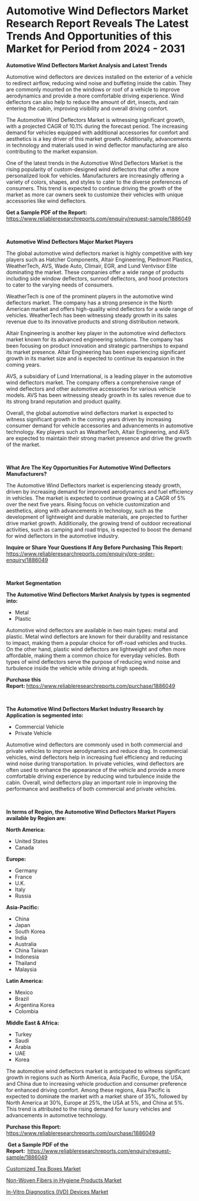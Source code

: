 <p><h1>Automotive Wind Deflectors Market Research Report Reveals The Latest Trends And Opportunities of this Market for Period from 2024 - 2031</h1></p><p><strong>Automotive Wind Deflectors Market Analysis and Latest Trends</strong></p>
<p><p>Automotive wind deflectors are devices installed on the exterior of a vehicle to redirect airflow, reducing wind noise and buffeting inside the cabin. They are commonly mounted on the windows or roof of a vehicle to improve aerodynamics and provide a more comfortable driving experience. Wind deflectors can also help to reduce the amount of dirt, insects, and rain entering the cabin, improving visibility and overall driving comfort.</p><p>The Automotive Wind Deflectors Market is witnessing significant growth, with a projected CAGR of 10.1% during the forecast period. The increasing demand for vehicles equipped with additional accessories for comfort and aesthetics is a key driver of this market growth. Additionally, advancements in technology and materials used in wind deflector manufacturing are also contributing to the market expansion.</p><p>One of the latest trends in the Automotive Wind Deflectors Market is the rising popularity of custom-designed wind deflectors that offer a more personalized look for vehicles. Manufacturers are increasingly offering a variety of colors, shapes, and styles to cater to the diverse preferences of consumers. This trend is expected to continue driving the growth of the market as more car owners seek to customize their vehicles with unique accessories like wind deflectors.</p></p>
<p><strong>Get a Sample PDF of the Report:&nbsp;</strong> <a href="https://www.reliableresearchreports.com/enquiry/request-sample/1886049">https://www.reliableresearchreports.com/enquiry/request-sample/1886049</a></p>
<p>&nbsp;</p>
<p><strong>Automotive Wind Deflectors Major Market Players</strong></p>
<p><p>The global automotive wind deflectors market is highly competitive with key players such as Hatcher Components, Altair Engineering, Piedmont Plastics, WeatherTech, AVS, Wade Auto, Climair, EGR, and Lund Ventvisor Elite dominating the market. These companies offer a wide range of products including side window deflectors, sunroof deflectors, and hood protectors to cater to the varying needs of consumers.</p><p>WeatherTech is one of the prominent players in the automotive wind deflectors market. The company has a strong presence in the North American market and offers high-quality wind deflectors for a wide range of vehicles. WeatherTech has been witnessing steady growth in its sales revenue due to its innovative products and strong distribution network.</p><p>Altair Engineering is another key player in the automotive wind deflectors market known for its advanced engineering solutions. The company has been focusing on product innovation and strategic partnerships to expand its market presence. Altair Engineering has been experiencing significant growth in its market size and is expected to continue its expansion in the coming years.</p><p>AVS, a subsidiary of Lund International, is a leading player in the automotive wind deflectors market. The company offers a comprehensive range of wind deflectors and other automotive accessories for various vehicle models. AVS has been witnessing steady growth in its sales revenue due to its strong brand reputation and product quality.</p><p>Overall, the global automotive wind deflectors market is expected to witness significant growth in the coming years driven by increasing consumer demand for vehicle accessories and advancements in automotive technology. Key players such as WeatherTech, Altair Engineering, and AVS are expected to maintain their strong market presence and drive the growth of the market.</p></p>
<p>&nbsp;</p>
<p><strong>What Are The Key Opportunities For Automotive Wind Deflectors Manufacturers?</strong></p>
<p><p>The Automotive Wind Deflectors market is experiencing steady growth, driven by increasing demand for improved aerodynamics and fuel efficiency in vehicles. The market is expected to continue growing at a CAGR of 5% over the next five years. Rising focus on vehicle customization and aesthetics, along with advancements in technology, such as the development of lightweight and durable materials, are projected to further drive market growth. Additionally, the growing trend of outdoor recreational activities, such as camping and road trips, is expected to boost the demand for wind deflectors in the automotive industry.</p></p>
<p><strong>Inquire or Share Your Questions If Any Before Purchasing This Report:</strong> <a href="https://www.reliableresearchreports.com/enquiry/pre-order-enquiry/1886049">https://www.reliableresearchreports.com/enquiry/pre-order-enquiry/1886049</a></p>
<p>&nbsp;</p>
<p><strong>Market Segmentation</strong></p>
<p><strong>The Automotive Wind Deflectors Market Analysis by types is segmented into:</strong></p>
<p><ul><li>Metal</li><li>Plastic</li></ul></p>
<p><p>Automotive wind deflectors are available in two main types: metal and plastic. Metal wind deflectors are known for their durability and resistance to impact, making them a popular choice for off-road vehicles and trucks. On the other hand, plastic wind deflectors are lightweight and often more affordable, making them a common choice for everyday vehicles. Both types of wind deflectors serve the purpose of reducing wind noise and turbulence inside the vehicle while driving at high speeds.</p></p>
<p><strong>Purchase this Report:&nbsp;</strong><a href="https://www.reliableresearchreports.com/purchase/1886049">https://www.reliableresearchreports.com/purchase/1886049</a></p>
<p>&nbsp;</p>
<p><strong>The Automotive Wind Deflectors Market Industry Research by Application is segmented into:</strong></p>
<p><ul><li>Commercial Vehicle</li><li>Private Vehicle</li></ul></p>
<p><p>Automotive wind deflectors are commonly used in both commercial and private vehicles to improve aerodynamics and reduce drag. In commercial vehicles, wind deflectors help in increasing fuel efficiency and reducing wind noise during transportation. In private vehicles, wind deflectors are often used to enhance the appearance of the vehicle and provide a more comfortable driving experience by reducing wind turbulence inside the cabin. Overall, wind deflectors play an important role in improving the performance and aesthetics of both commercial and private vehicles.</p></p>
<p>&nbsp;</p>
<p><strong>In terms of Region, the Automotive Wind Deflectors Market Players available by Region are:</strong></p>
<p>
    <p> <strong> North America: </strong>
        <ul>
            <li>United States</li>
            <li>Canada</li>
        </ul>
        </p> 
    <p> <strong> Europe: </strong>
        <ul>
            <li>Germany</li>
            <li>France</li>
            <li>U.K.</li>
            <li>Italy</li>
            <li>Russia</li>
        </ul>
        </p> 
    <p> <strong> Asia-Pacific: </strong>
        <ul>
            <li>China</li>
            <li>Japan</li>
            <li>South Korea</li>
            <li>India</li>
            <li>Australia</li>
            <li>China Taiwan</li>
            <li>Indonesia</li>
            <li>Thailand</li>
            <li>Malaysia</li>
        </ul>
        </p> 
    <p> <strong> Latin America: </strong>
        <ul>
            <li>Mexico</li>
            <li>Brazil</li>
            <li>Argentina Korea</li>
            <li>Colombia</li>
        </ul>
        </p> 
    <p> <strong> Middle East & Africa: </strong>
        <ul>
            <li>Turkey</li>
            <li>Saudi</li>
            <li>Arabia</li>
            <li>UAE</li>
            <li>Korea</li>
        </ul>
    </p>
    </p>
<p><p>The automotive wind deflectors market is anticipated to witness significant growth in regions such as North America, Asia Pacific, Europe, the USA, and China due to increasing vehicle production and consumer preference for enhanced driving comfort. Among these regions, Asia Pacific is expected to dominate the market with a market share of 35%, followed by North America at 30%, Europe at 25%, the USA at 5%, and China at 5%. This trend is attributed to the rising demand for luxury vehicles and advancements in automotive technology.</p></p>
<p><strong>Purchase this Report: </strong><a href="https://www.reliableresearchreports.com/purchase/1886049">https://www.reliableresearchreports.com/purchase/1886049</a></p>
<p>&nbsp;<strong>Get a Sample PDF of the Report:&nbsp;&nbsp;</strong><a href="https://www.reliableresearchreports.com/enquiry/request-sample/1886049">https://www.reliableresearchreports.com/enquiry/request-sample/1886049</a></p>
<p><strong></strong></p>
<p><p><a href="https://view.publitas.com/reportprime-1/customized-tea-boxes-market-research-report-the-key-to-successful-business-strategy-forecasted-for-period-from-2023-2030/">Customized Tea Boxes Market</a></p><p><a href="https://view.publitas.com/reportprime-1/non-woven-fibers-in-hygiene-products-market-growth-market-trends-covid-19-impact-and-forecasts-for-period-from-2023-2030/">Non-Woven Fibers in Hygiene Products Market</a></p><p><a href="https://view.publitas.com/reportprime-1/in-vitro-diagnostics-ivd-devices-market-size-and-growth-market-segmentation-regional-and-country-breakdowns-and-market-trends-for-period-from-2023-2030/">In-Vitro Diagnostics (IVD) Devices Market</a></p></p>